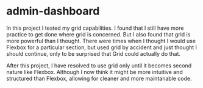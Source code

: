 # admin-dashboard

In this project I tested my grid capabilities. I found that I still have more practice to get done where grid is concerned. But I also found that grid is more powerful than I thought. There were times when I thought I would use Flexbox for a particular section, but used grid by accident and just thought I should continue, only to be surprised that Grid could actually do that. 

After this project, I have resolved to use grid only until it becomes second nature like Flexbox. Although I now think it might be more intuitive and structured than Flexbox, allowing for cleaner and more maintanable code.